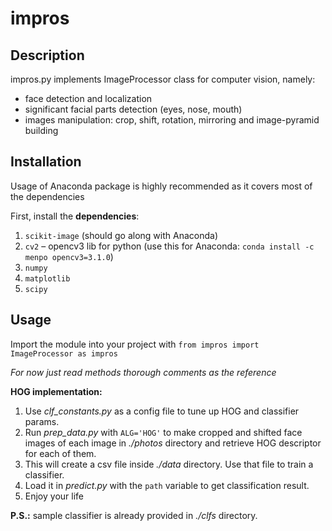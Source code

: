 # impros

## Description

impros.py implements ImageProcessor class for computer vision, namely:
- face detection and localization
- significant facial parts detection (eyes, nose, mouth)
- images manipulation: crop, shift, rotation, mirroring and image-pyramid building

## Installation

Usage of Anaconda package is highly recommended as it covers most of the dependencies

First, install the **dependencies**:

1. `scikit-image` (should go along with Anaconda)
2. `cv2` – opencv3 lib for python (use this for Anaconda: `conda install -c menpo opencv3=3.1.0`)
3. `numpy`
4. `matplotlib`
5. `scipy`

## Usage

Import the module into your project with `from impros import ImageProcessor as impros`

*For now just read methods thorough comments as the reference*

**HOG implementation:**

1. Use *clf_constants.py* as a config file to tune up HOG and classifier params.
2. Run *prep_data.py* with `ALG='HOG'` to make cropped and shifted face images of each image in *./photos* directory and retrieve HOG descriptor for each of them.
3. This will create a csv file inside *./data* directory. Use that file to train a classifier.
4. Load it in *predict.py* with the `path` variable to get classification result.
5. Enjoy your life

**P.S.:** sample classifier is already provided in *./clfs* directory.


